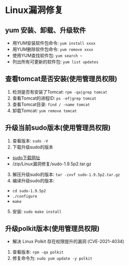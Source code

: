 # Linux漏洞修复


## yum 安装、卸载、升级软件

* 用YUM安装软件包命令: `yum install xxxx `
* 用YUM删除软件包命令: `yum remove xxxx`
* 使用YUM查找软件包: `yum search ~`
* 列出所有可更新的软件包: `yum list updates`

## 查看tomcat是否安装(使用管理员权限)

1. 检测是否有安装了Tomcat: `rpm -qa|grep tomcat`
2. 查看Tomcat的进程ID: `ps -ef|grep tomcat`
3. 查看Tomcat目录: `find / -name tomcat`
4. 卸载Tomcat: `yum remove tomcat`


## 升级当前sudo版本(使用管理员权限)

1. 查看版本: `sudo -V`
2. 下载升级sudo的版本
* [sudo下载网址](https://www.sudo.ws/dist/)
* /zip/Linux漏洞修复/sudo-1.9.5p2.tar.gz
3. 解压升级sudo的版本: `tar -zxvf sudo-1.9.5p2.tar.gz`
4. 编译升级sudo的版本: 
* `cd sudo-1.9.5p2` 
* `./configure`  
* `make`
5. 安装: `sudo make install`

## 升级polkit版本(使用管理员权限)

* 解决 Linux Polkit 存在权限提升的漏洞 (CVE-2021-4034)

1. 查看版本: `rpm -qa polkit`
2. 修复命令为: `sudo yum update -y polkit`




